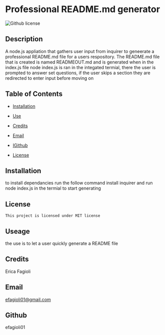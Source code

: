 # Professional README.md generator
![Github license](https://img.shields.io/badge/License-MIT-blue.svg)

## Description

A node.js appliation that gathers user input from inquirer to geneerate a professional README.md file for a users respository. The README.md file that is created is named READMEOUT.md and is generated when in the index.js file node index.js is ran in the integated termial, there the user is prompted to answer set questions, if the user skips a section they are redirected to enter input before moving on

## Table of Contents

* [Installation](#installation)
* [Use](#use)
* [Credits](#credits)
* [Email](#email)
* [IGithub](#github)


* [License](#license)
 

## Installation
to install dependancies run the follow command
install inquirer and run node index.js in the termial to start generating

## License
    
    This project is licensed under MIT license

## Useage

the use is to let a user quickly generate a README file

## Credits

Erica Fagioli

## Email

efagioli01@gmail.com

## Github

efagioli01



